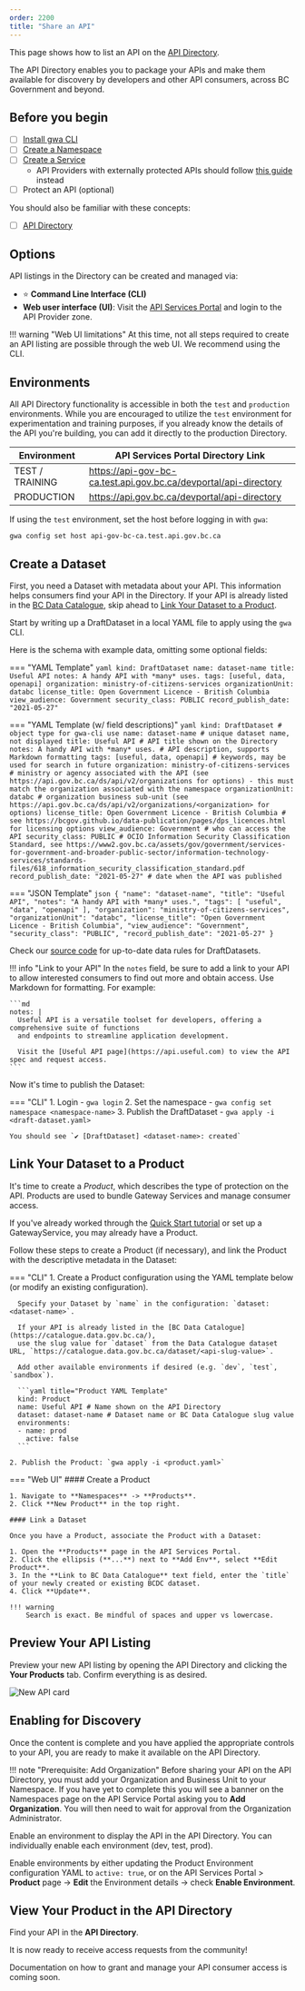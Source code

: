```yaml
---
order: 2200
title: "Share an API"
---
```


This page shows how to list an API on the [API Directory](https://api.gov.bc.ca/devportal/api-directory).

The API Directory enables you to package your APIs and make them available for
discovery by developers and other API consumers, across BC Government and beyond.

## Before you begin

- [ ] [Install gwa CLI](/how-to/gwa-install.md)
- [ ] [Create a Namespace](/resources/gwa-commands.md#namespacecreate)
- [ ] [Create a Service](/how-to/create-gateway-service.md)
  - API Providers with externally protected APIs should follow [this guide](/how-to/protected-externally.md) instead
- [ ] Protect an API (optional)

You should also be familiar with these concepts:

- [ ] [API Directory](/concepts/api-directory.md)

## Options

API listings in the Directory can be created and managed via:

- ⭐ **Command Line Interface (CLI)**
- **Web user interface (UI)**: Visit the [API Services Portal](https://api.gov.bc.ca/) and login to the API Provider zone.

!!! warning "Web UI limitations"
    At this time, not all steps required to create an API listing are possible through the web UI. We recommend using the CLI.

## Environments

All API Directory functionality is accessible in both the `test` and
`production` environments. While you are encouraged to utilize the `test`
environment for experimentation and training purposes, if you already know the
details of the API you're building, you can add it directly to the production
Directory.

| Environment     | API Services Portal Directory Link                               |
| --------------- | ---------------------------------------------------------------- |
| TEST / TRAINING | https://api-gov-bc-ca.test.api.gov.bc.ca/devportal/api-directory |
| PRODUCTION      | https://api.gov.bc.ca/devportal/api-directory                    |

If using the `test` environment, set the host before logging in with `gwa`:

```linenums="0"
gwa config set host api-gov-bc-ca.test.api.gov.bc.ca
```

## Create a Dataset

First, you need a Dataset with metadata about your API. This information
helps consumers find your API in the Directory. If your API is already listed in
the [BC Data Catalogue](https://catalogue.data.gov.bc.ca/), skip ahead to [Link
Your Dataset to a Product](#link-your-dataset-to-a-product).

Start by writing up a DraftDataset in a local YAML file to apply using the `gwa`
CLI.

Here is the schema with example data, omitting some optional fields:

=== "YAML Template"
    ```yaml
    kind: DraftDataset
    name: dataset-name
    title: Useful API
    notes: A handy API with *many* uses.
    tags: [useful, data, openapi]
    organization: ministry-of-citizens-services
    organizationUnit: databc
    license_title: Open Government Licence - British Columbia
    view_audience: Government
    security_class: PUBLIC
    record_publish_date: "2021-05-27"
    ```

=== "YAML Template (w/ field descriptions)"
    ```yaml
    kind: DraftDataset # object type for gwa-cli use
    name: dataset-name # unique dataset name, not displayed
    title: Useful API # API title shown on the Directory
    notes: A handy API with *many* uses. # API description, supports Markdown formatting
    tags: [useful, data, openapi] # keywords, may be used for search in future
    organization: ministry-of-citizens-services # ministry or agency associated with the API (see https://api.gov.bc.ca/ds/api/v2/organizations for options) - this must match the organization associated with the namespace
    organizationUnit: databc # organization business sub-unit (see https://api.gov.bc.ca/ds/api/v2/organizations/<organization> for options)
    license_title: Open Government Licence - British Columbia # see https://bcgov.github.io/data-publication/pages/dps_licences.html for licensing options
    view_audience: Government # who can access the API
    security_class: PUBLIC # OCIO Information Security Classification Standard, see https://www2.gov.bc.ca/assets/gov/government/services-for-government-and-broader-public-sector/information-technology-services/standards-files/618_information_security_classification_standard.pdf
    record_publish_date: "2021-05-27" # date when the API was published
    ```

=== "JSON Template"
    ```json
    {
    "name": "dataset-name",
    "title": "Useful API",
    "notes": "A handy API with *many* uses.",
    "tags": [
        "useful",
        "data",
        "openapi"
    ],
    "organization": "ministry-of-citizens-services",
    "organizationUnit": "databc",
    "license_title": "Open Government Licence - British Columbia",
    "view_audience": "Government",
    "security_class": "PUBLIC",
    "record_publish_date": "2021-05-27"
    }
    ```

Check our [source
code](https://github.com/bcgov/api-services-portal/blob/dev/src/batch/data-rules.js#L116)
for up-to-date data rules for DraftDatasets.

!!! info "Link to your API"
    In the `notes` field, be sure to add a link to your API to allow interested consumers to find out more and obtain access. 
    Use Markdown for formatting.
    For example:

    ```md
    notes: |
      Useful API is a versatile toolset for developers, offering a comprehensive suite of functions 
      and endpoints to streamline application development.

      Visit the [Useful API page](https://api.useful.com) to view the API spec and request access.
    ```

Now it's time to publish the Dataset:

=== "CLI"
    1. Login - `gwa login`
    2. Set the namespace - `gwa config set namespace <namespace-name>`
    3. Publish the DraftDataset - `gwa apply -i <draft-dataset.yaml>`

    You should see `✔ [DraftDataset] <dataset-name>: created`

## Link Your Dataset to a Product

It's time to create a *Product*, which describes the type of protection on the
API. Products are used to bundle Gateway Services and manage consumer access.

If you've already worked through the [Quick Start
tutorial](/tutorial/quick-start.md) or set up a GatewayService, you may already
have a Product.

Follow these steps to create a Product (if necessary), and link the Product with
the descriptive metadata in the Dataset:

=== "CLI"
    1. Create a Product configuration using the YAML template below
      (or modify an existing configuration).
      
      Specify your Dataset by `name` in the configuration: `dataset: <dataset-name>`.

      If your API is already listed in the [BC Data Catalogue](https://catalogue.data.gov.bc.ca/),
      use the slug value for `dataset` from the Data Catalogue dataset URL, `https://catalogue.data.gov.bc.ca/dataset/<api-slug-value>`.

      Add other available environments if desired (e.g. `dev`, `test`, `sandbox`).
        
      ```yaml title="Product YAML Template"
      kind: Product
      name: Useful API # Name shown on the API Directory
      dataset: dataset-name # Dataset name or BC Data Catalogue slug value
      environments:
      - name: prod
        active: false
      ```
    
    2. Publish the Product: `gwa apply -i <product.yaml>`
    

=== "Web UI"
    #### Create a Product

    1. Navigate to **Namespaces** -> **Products**.
    2. Click **New Product** in the top right.
   
    #### Link a Dataset

    Once you have a Product, associate the Product with a Dataset:

    1. Open the **Products** page in the API Services Portal.
    2. Click the ellipsis (**...**) next to **Add Env**, select **Edit Product**.
    3. In the **Link to BC Data Catalogue** text field, enter the `title` of your newly created or existing BCDC dataset.
    4. Click **Update**.
      
    !!! warning
        Search is exact. Be mindful of spaces and upper vs lowercase.

## Preview Your API Listing

Preview your new API listing by opening the API Directory and clicking the
**Your Products** tab. Confirm everything is as desired.

![New API card](/artifacts/new-api-directory-card.png)

## Enabling for Discovery

Once the content is complete and you have applied the appropriate controls to
your API, you are ready to make it available on the API Directory.

!!! note "Prerequisite: Add Organization"
    Before sharing your API on the API
    Directory, you must add your Organization and Business Unit to your
    Namespace. If you have yet to complete this you will see a banner on the
    Namespaces page on the API Service Portal asking you to **Add
    Organization**. You will then need to wait for approval from the
    Organization Administrator.

Enable an environment to display the API in the API Directory. You can
individually enable each environment (dev, test, prod).

Enable environments by either updating the Product Environment configuration
YAML to `active: true`, or on the API Services Portal > **Product** page -> **Edit**
the Environment details -> check **Enable Environment**.

## View Your Product in the API Directory

Find your API in the **API Directory**.

It is now ready to receive access requests from the community!

Documentation on how to grant and manage your API consumer access is coming soon.
